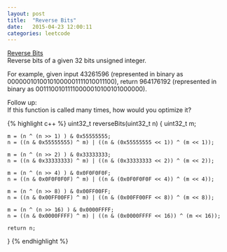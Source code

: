 ```yaml
---
layout: post
title:  "Reverse Bits"
date:   2015-04-23 12:00:11
categories: leetcode
---
```

[Reverse Bits](https://leetcode.com/problems/reverse-bits/)  
Reverse bits of a given 32 bits unsigned integer.  
  
For example, given input 43261596 (represented in binary as 00000010100101000001111010011100), return 964176192 (represented in binary as 00111001011110000010100101000000).  
  
Follow up:  
If this function is called many times, how would you optimize it?  

{% highlight c++ %}
uint32_t reverseBits(uint32_t n) {
    uint32_t m;

    m = (n ^ (n >> 1) ) & 0x55555555;
    n = ((n & 0x55555555) ^ m) | ((n & (0x55555555 << 1)) ^ (m << 1));

    m = (n ^ (n >> 2) ) & 0x33333333;
    n = ((n & 0x33333333) ^ m) | ((n & (0x33333333 << 2)) ^ (m << 2));

    m = (n ^ (n >> 4) ) & 0x0F0F0F0F;
    n = ((n & 0x0F0F0F0F) ^ m) | ((n & (0x0F0F0F0F << 4)) ^ (m << 4));

    m = (n ^ (n >> 8) ) & 0x00FF00FF;
    n = ((n & 0x00FF00FF) ^ m) | ((n & (0x00FF00FF << 8)) ^ (m << 8));

    m = (n ^ (n >> 16) ) & 0x0000FFFF;
    n = ((n & 0x0000FFFF) ^ m) | ((n & (0x0000FFFF << 16)) ^ (m << 16));
    
    return n;
}
{% endhighlight %}